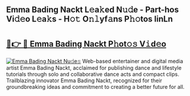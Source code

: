 ## Emma Bading Nackt L𝚎a𝚔ed N𝚞𝚍e - Part-hos Vi𝚍𝚎o L𝚎a𝚔s - H𝚘𝚝 O𝚗𝚕yf𝚊ns P𝚑𝚘tos linLn

# <h2><a href="http://kf77dqd.oniu.top/?m=Emma+Bading+Nackt">🔗👉 🔴 Emma Bading Nackt P𝚑ot𝚘𝚜 V𝚒d𝚎o</a></h2>

[![Emma Bading Nackt Nu𝚍e𝚜](https://i.imgur.com/0qMVB7G.gif)](http://kf77dqd.oniu.top/?m=Emma+Bading+Nackt)
Web-based entertainer and digital media artist Emma Bading Nackt, acclaimed for publishing dance and lifestyle tutorials through solo and collaborative dance acts and compact clips. Trailblazing innovator Emma Bading Nackt, recognized for their groundbreaking ideas and commitment to creating a better future for all.  
